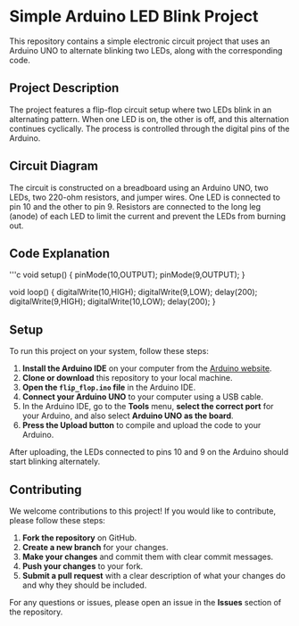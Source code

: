 # Simple Arduino LED Blink Project
This repository contains a simple electronic circuit project that uses an Arduino UNO to alternate blinking two LEDs, along with the corresponding code.

## Project Description
The project features a flip-flop circuit setup where two LEDs blink in an alternating pattern. When one LED is on, the other is off, and this alternation continues cyclically. The process is controlled through the digital pins of the Arduino.

## Circuit Diagram
The circuit is constructed on a breadboard using an Arduino UNO, two LEDs, two 220-ohm resistors, and jumper wires. One LED is connected to pin 10 and the other to pin 9. Resistors are connected to the long leg (anode) of each LED to limit the current and prevent the LEDs from burning out.

## Code Explanation
'''c
void setup() {
 pinMode(10,OUTPUT);
 pinMode(9,OUTPUT);
}

void loop() {
   digitalWrite(10,HIGH);
   digitalWrite(9,LOW);
   delay(200);
   digitalWrite(9,HIGH);
   digitalWrite(10,LOW);
   delay(200);
}

## Setup

To run this project on your system, follow these steps:

1. **Install the Arduino IDE** on your computer from the [Arduino website](https://www.arduino.cc/en/Main/Software).
2. **Clone or download** this repository to your local machine.
3. **Open the `flip_flop.ino` file** in the Arduino IDE.
4. **Connect your Arduino UNO** to your computer using a USB cable.
5. In the Arduino IDE, go to the **Tools** menu, **select the correct port** for your Arduino, and also select **Arduino UNO as the board**.
6. **Press the Upload button** to compile and upload the code to your Arduino.

After uploading, the LEDs connected to pins 10 and 9 on the Arduino should start blinking alternately.

## Contributing

We welcome contributions to this project! If you would like to contribute, please follow these steps:

1. **Fork the repository** on GitHub.
2. **Create a new branch** for your changes.
3. **Make your changes** and commit them with clear commit messages.
4. **Push your changes** to your fork.
5. **Submit a pull request** with a clear description of what your changes do and why they should be included.

For any questions or issues, please open an issue in the **Issues** section of the repository.


